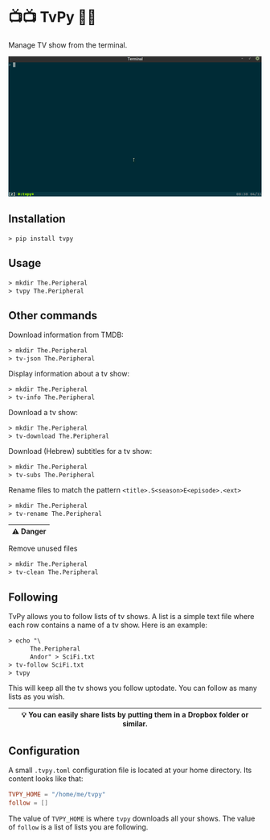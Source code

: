 # 📺📺 TvPy 🥧🥧

Manage TV show from the terminal.

![demo](https://github.com/gkutiel/tvpy/raw/1a6686c863a74e1c8dd66b4f9087de2f8a349c61/demo.gif)

## Installation
```shell
> pip install tvpy
```

## Usage
```shell
> mkdir The.Peripheral 
> tvpy The.Peripheral 
```

## Other commands
Download information from TMDB:
```shell
> mkdir The.Peripheral 
> tv-json The.Peripheral
```

Display information about a tv show:
```shell
> mkdir The.Peripheral 
> tv-info The.Peripheral
```

Download a tv show:
```shell
> mkdir The.Peripheral 
> tv-download The.Peripheral
```

Download (Hebrew) subtitles for a tv show:
```shell
> mkdir The.Peripheral 
> tv-subs The.Peripheral
```

Rename files to match the pattern `<title>.S<season>E<episode>.<ext>`
```shell
> mkdir The.Peripheral 
> tv-rename The.Peripheral
```

| ⚠️ Danger |
|----------|
Remove unused files
```shell
> mkdir The.Peripheral 
> tv-clean The.Peripheral
```

## Following
TvPy allows you to follow lists of tv shows.
A list is a simple text file where each row contains a name of a tv show.
Here is an example:
```shell
> echo "\
      The.Peripheral
      Andor" > SciFi.txt
> tv-follow SciFi.txt
> tvpy
```
This will keep all the tv shows you follow uptodate.
You can follow as many lists as you wish.

|💡 You can easily share lists by putting them in a Dropbox folder or similar.|
|-----------------------------------------------------------------------------|

## Configuration
A small `.tvpy.toml` configuration file is located at your home directory.
Its content looks like that:
```toml
TVPY_HOME = "/home/me/tvpy"
follow = []
```
The value of `TVPY_HOME` is where `tvpy` downloads all your shows.
The value of `follow` is a list of lists you are following.